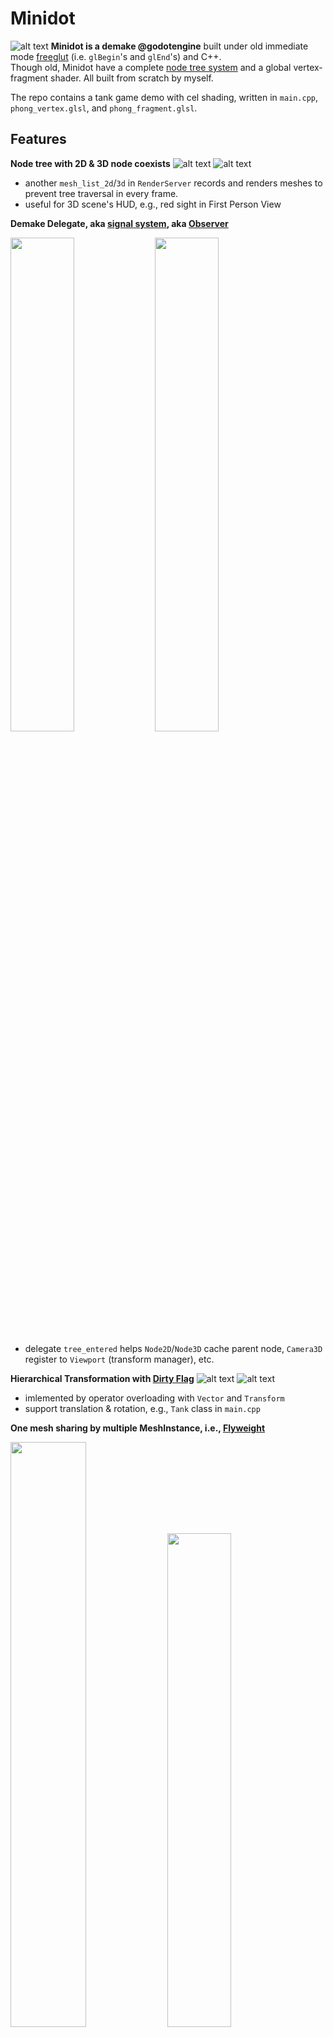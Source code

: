 # Minidot
![alt text](readme_images/first_look.png)
**Minidot is a demake @godotengine** built under old immediate mode [freeglut](https://freeglut.sourceforge.net/) (i.e. `glBegin`'s and `glEnd`'s) and C++.  
Though old, Minidot have a complete [node tree system](https://docs.godotengine.org/en/stable/getting_started/introduction/key_concepts_overview.html#nodes) and a global vertex-fragment shader. All built from scratch by myself.

The repo contains a tank game demo with cel shading, written in `main.cpp`, `phong_vertex.glsl`, and `phong_fragment.glsl`.

## Features
**Node tree with 2D & 3D node coexists**
![alt text](readme_images/node_tree_usage.png)
![alt text](readme_images/first_person_sight.png)
- another `mesh_list_2d`/`3d` in `RenderServer` records and renders meshes to prevent tree traversal in every frame.   
- useful for 3D scene's HUD, e.g., red sight in First Person View

**Demake Delegate, aka [signal system](https://docs.godotengine.org/en/stable/classes/class_signal.html), aka [Observer](https://gameprogrammingpatterns.com/observer.html)**
<p float="left">
  <img src="readme_images/delegate_declare.png" width="45%" />
  <img src="readme_images/delegate_notify.png" width="45%" /> 
</p>

- delegate `tree_entered` helps `Node2D`/`Node3D` cache parent node, `Camera3D` register to `Viewport` (transform manager), etc.

**Hierarchical Transformation with [Dirty Flag](https://gameprogrammingpatterns.com/dirty-flag.html)**
![alt text](readme_images/hierarchical_transform_dirty_flag.png)
![alt text](readme_images/hierarchical_transform.gif)
- imlemented by operator overloading with `Vector` and `Transform`
- support translation & rotation, e.g., `Tank` class in `main.cpp`

**One mesh sharing by multiple MeshInstance, i.e., [Flyweight](https://gameprogrammingpatterns.com/flyweight.html)** 
 <p float="left">
  <img src="readme_images/flyweight_init.png" width="49%" />
  <img src="readme_images/flyweight_declare.png" width="45%" /> 
</p>

![alt text](readme_images/flyweight_usage.png)

- Templated Polymorphism Reference Counting, successfully implemented, in `templates/ref.h` 

**Multi-light source Cel Shaing by Phong Shaing with Rim.**
![alt text](readme_images/multi_light_source.png)
![alt text](readme_images/cel_shading.gif)
- beside built in `BoxMesh`, `ArrayMesh` allows external 3D models be rendered within the framework, e.g., `main.c` imports `rubber_duck.smf`. 


I keep Minidot source files as simple and reabilable as I can, so Minidot could be developed under [YAGNI](https://en.wikipedia.org/wiki/You_aren%27t_gonna_need_it). Hope it help if you're interested in any of these features!  

## Download & Execute 
Github's Release contains the executable and all dependencies  needed for Windows. Windows users can directly download and execute the demo from there.

As for other operating system users, please try compiling from source.  
### Compile from source 
1. Download [freeglut](https://freeglut.sourceforge.net/) and [glew](https://freeglut.sourceforge.net/) for your operating system.  
    >For Windows, I use [MSYS2](https://www.msys2.org/) as C/C++ environment and install them following [this(freeglut)](https://packages.msys2.org/packages/mingw-w64-ucrt-x86_64-freeglut) and [this(glew)](https://packages.msys2.org/packages/mingw-w64-ucrt-x86_64-glew).   

2. Ensure your `opengl32`, `libfreeglut`, and `glew32` shared  library files are reachable by executable in project root, i.e., in folders included in PATH or in project root too.  
    > For example, my shared library files are `.dll`s. They are in: `C:\Windows\System32\opengl32.dll`, `C:\msys64\ucrt64\bin\libfreeglut.dll`, and `C:\msys64\ucrt64\bin\glew32.dll`. My PATH includes `C:\Windows\System32` and `C:\msys64\ucrt64\bin` so I'm good to go.
    
3. Use [Make](https://www.gnu.org/software/make/manual/make.html) and the Makefile. Open terminal within the project root. Enter `make`. It shall successfully builds the executable `main`. If it fails, please try step 4 and 5 to see if the error messages be lessened or not. 
    > I use [Make provided by MSYS2](https://packages.msys2.org/packages/mingw-w64-ucrt-x86_64-make). Enter `mingw32-make` and you will get `main.exe`.

    Tip: Try speed up the compilation by `make -j<number>` to utilize your multicore CPU!
    > For example, `make -j8`.
4. Ensure your C++ compiler can find all header files downloaded in `/GL` folder.
    > My `/GL` folder is `C:\msys64\ucrt64\include\GL`.  

    If compiler fails to find them, modify `./Makefile`. Fine line `GLUT_INCLUDE_ARGU := -I"./GLUT_env"`. Change `./GLUT_env` to the path containing `/GL` headers.
    > For me, the line should be `GLUT_INCLUDE_ARGU := -I"C:\msys64\ucrt64\include"`

5.  Ensure your C++ compiler can find static libraries of `libfreeglut` and `libglew32`
    > My static libraries are `C:\msys64\ucrt64\lib\libfreeglut.dll.a` and `C:\msys64\ucrt64\lib\libglew.dll.a`.  

    If compiler fails to find them, modify `./Makefile`. Fine line `GLUT_LIB_ARGU := -L"./GLUT_env"`. Change `./GLUT_env` to the path containing those static libraries.
    > For me, the line should be `GLUT_LIB_ARGU := -L"C:\msys64\ucrt64\lib"`
6. Still get problems? Feel free to open an Issue on Github. I'll help as much as I can! 

## Controls 
`w`, `a`, `s`, `d`: move your red tank related to world position    
`left`, `right`: rotate the cannon base of your tank    
`up`, `down`: adjust fire angle of your cannon  
`space`: fire your cannon     

`q`, `e`: move world camera forward/backward  
`z`, `c`: move world camera leftward/rightward  
`r`, `v`: move world camera upward/downward  

`f`: toggle the camera between first person view and third person view.  
`x`: toggle center light color between pink and white.  
## P.S.
Making a big and serious C++ project *is* hard!   
So many details need to be handled. So many design decisions need to be made.
So many time need to be spent. 


Thanks for @godotengine creaters and communities sharing your blood and tears, *for free*.   
Predecessors, you have my greatest respect.

<!-- ### 如何在沒有 `GLUT_env` folder 下編譯 
0. 總之先下 make，沒編譯出 `.exe` 再來看~
    - MinGW 使用者，或許能試試下 `mingw32-make`
1. 開 makefile，確認 "GLUT parameters" 區域
    - USING_GLUT: GLUT 的 `.lib` 或 `lib .dll.a` 的名字
    - GLUT_INCLUDE_ARGU: 放 `glut.h` 的資料夾路徑
    - GLUT_LIB_ARGU: 放 `.lib` 或 `lib .dll.a` 的資料夾路徑
2. 確認 `glut.h` 有沒有放在 `GL` 資料夾下面
    - 有: 請 `#include <GL/glut.h>`
    - 沒: 請 `#include <glut.h>`
3. 確認 GLUT 的 .dll 檔在 PATH ，或在 `.exe` 同一個資料夾下，能被 `.exe` 存取到
4. 確認 GLUT 的 .dll 檔是 64 bits 的，32 bits 版無法 link
5. 還不行？ 我也不知道，請聯繫我！ -->

<!-- # 參考資料
- 依我的理解簡化(刻/抄)了 Godot node 系統: https://github.com/godotengine/godot/tree/master
    - nodes 做主要 object, memory management
        - 簡化: Godot Node2D 會經過 CanvaItem Node, 多了 layer 控制功能，我們改採用 Node3D 設計概念: https://github.com/godotengine/godot/blob/master/scene/3d/node_3d.h  
        - 簡化: Godot 以 RenderServer 內容物(World3D) draw, 以達到 implement independent, 我們直接畫出 child nodes 就好
            - 想法、未實作: multi-viewport, 可實作 SubViewport Node, 紀錄主 Viewport, draw 時以主 Viewport child nodes transform 乘上 SubViewport 自己 view transform, 再 render 一次即可
                - 記得 render 要使用原本的 dfs_stack, 主 Viewport 才不會重複 render 到 SubViewport child
        - 簡化: Godot 用神奇 ClassDB 實現 signal(command pattern) in Object Class for C++, C#, GDscript 互通，我們用 delegate.h 實作即可(放在 ./templates 裡)
        - 簡化: Godot 原本會用 Control Node 處理全部 UI ，我改用 Node2D-derived Node 就好~

    - resources 存 data (可以 multiple node 共用 1 resource)
        - 簡化: Godot 的 Line 以 Line2D Node implement, 把底層 Mesh 隱藏起來, 使用上比較方便 + width 能 scaling, 我們改直接用 LineMesh (width 不能 scaling...) 
        - 簡化: Godot 的 ArrayMesh 能用 Vertices Array 外東西去畫, 我們只用 Vertices Array  
        - 簡化: Godot Texture 不只 ImageTexture 還有 MeshTexture, NoiseTexture...，我們只能放 Image, 所以沒有 derived classes
            - 簡化: Godot Image loading 有專門 singleton, 能在不同地方使用 Image，不需要，不實做 Image singleton 了

    - servers 使用 nodes 與 resources，更新 node tree 或 Output  
        - 簡化: Godot 的 resources 真的只存 data, function implement 都在 servers, 這樣能同時支援 OpenGL, Vulkan 等，我們改在 resources 直接 implement，server 不用寫每個 resource 對應接口~
        - 改: Godot 處理 input 功能包在 DisplayServer 裡了，我不太喜歡，自創 InputServer

    - templates 放常用的 data type
    - config 放設定檔
    - thirdparty 放不是我寫的 code: 如 file praser
        - 老師提供的 bmp_io 是用 library(Visual Studio 的)匯入 + 小修正，好像也沒 100% detailed, 所以選擇用完整 image file parse library: stb (一樣回傳 RGB pixel array)
        
- 畫 .bmp: ChatGPT + stackoverflow 互相修正結果
    - https://stackoverflow.com/questions/24262264/drawing-a-2d-texture-in-opengl
    - https://stackoverflow.com/questions/12518111/how-to-load-a-bmp-on-glut-to-use-it-as-a-texture

- 開啟 OpenGL 預設 Anti-Aliasing: https://learnopengl.com/Advanced-OpenGL/Anti-Aliasing
    - 我只下 glutInitDisplayMode 的 GLUT_MULTISAMPLE 就有用了，反正預設的東西，有就好~
- .ttf 運作原理: https://www.youtube.com/watch?v=caLqFG6w4Mk&ab_channel=Myvar
- if v.s. empty function call: https://stackoverflow.com/questions/10797398/which-is-faster-empty-function-call-or-if-statements
    - function call 比較傷，目前 RenderServer 還是用 if 去看是否 Node 需要 draw -->

<!-- # RD (Reserch & Development) 時的自言自語
- [X] fix dirty transform 
    - Godot 用 RECURSIVE 更新 global transform: https://github.com/godotengine/godot/blob/master/scene/3d/node_3d.cpp (line 481, 115)
        - 推測不是 performance critical + 讓程式簡潔，所以醬
        - 我拒絕! 我愛 iterative!
- [ ] Viewport 2D > 3D (to camera coordinate > project transform)
    [] project transform(相對 camera position + perspective projection) 存在 Viewport, 用在 RenderServer
    - 手刻參考: https://learnopengl.com/Guest-Articles/2021/Scene/Frustum-Culling + 姚智原教授的 OpenGL 課本(2019 買的 2018 出版書)
        - 沒有實踐 Frustum-Culling (Godot 有 AABB 系統，我沒有又懶了刻...)
    - Godot 如何在 Scene Tree 中找到各種 resources (mesh, texture) 再一一畫出來？
        - 絕對不是整顆 Tree Traversal + 肥肥的 switch-case
        - doucment 的詳細解釋圖： https://docs.godotengine.org/en/stable/contributing/development/core_and_modules/internal_rendering_architecture.html#core-rendering-classes-architecture
            - 我的理解：真正的 resource 存在 RenderServer 中， 畫的時候做 linked-list Traversal https://github.com/godotengine/godot/blob/master/servers/rendering/renderer_rd/renderer_canvas_render_rd.cpp (line 758, 907)
                - 2D, renderer_canvas_cull.cpp: _render_canvas_item_tree
                    - 其中 _cull_canvas_item 算出畫面內的物件，只畫那些
                    - cull 前仍紀錄著 parent/child 關係 (相當於 maintain 了另一個 tree, 仍包含 Node2D 等沒用物件，但比整個 tree 好很多)
                    - cull 完會變成 linked-list, 在 renderer_canvas_render_rd.cpp: canvas_render_items 中做 linked-list Traversal
                - 3D, renderer_scene_cull.cpp:
                    - 我試著看了，找不到重點(Traversal 在哪? 哪個 list, 哪個 sorting 是重點?)...
                    - GPT 整理版，聽起來很合理: 
                        - 一樣會有 list 記錄所有 mesh
                        - 會依據 depth, 與 camera 相對位置 sorting (幾乎每個 frame 都 sort), 再畫(可能 batch, batch 畫)
        - 問學長們，OpenGL 與 Vulkan 的 data structure:
            - Vertices Array(只記頂點的 1D array) + index array(哪個區域是一組的) 

    - 光查懂這些就沒時間了，哈哈...
        - 放棄手刻，用 high level OpenGL function 設 camera + 管他的肥肥 switch case 下去, 直接搞定吧 
        - 簡化。改
            - 一樣的 Node 系統，但
            - 2D: render_server 多紀錄"DrawingTexture(texture + global transform) 的 linked-list" (Godot 可能能用 2D 顯示的很多 + 想分離 Server/Node 系統，選擇 maintain 一個 tree, 我們都不需要~)
            - 3D: render_server 多紀錄"DrawingMesh(Mesh + global transform) 的 linked-list"
        - 因為很常 Add, Remove, 不用 Array
            - 3D Sorting 交給 OpenGL 做 (要做就得做 projection transform + depth test sorting + frustum culling 才完整，有點太多...)
            - 2D Sorting 在 addition(反向 traverse 找上一項, 大部分 Node2D 都有 texture 所以很快) / removal(Node2D 也紀錄 list 刪除)
        - Resource 以 RefCount 存 
            - node 與 linked list 只存 Ref
            - 當 RefCount 的 Ref 數量歸 0, 自動 free 自己
        - Node 要紀錄 Drawingtexture/Mesh, 在改動時通知 render_server 改動
            - **與 dirty 系統不相容? (render_server 畫，不會通知 Node)**
            - Godot 2D 似乎很暴力：
                - 每次畫，就 clear 自己 https://github.com/godotengine/godot/blob/master/scene/main/canvas_item.cpp (CanvasItem::_redraw_callback)
                - 然後每次 draw 再創一個回來 https://github.com/godotengine/godot/blob/master/scene/resources/texture.cpp (Texture2D::draw)
                - 怪怪的，CanvasItem 是 Node, Texture2D 是 Resource, 不能混為一談 
                - 有點太多了，我查不下去了...
            - 最後小結: 
                - 根據 https://github.com/godotengine/godot/blob/master/servers/rendering/renderer_rd/renderer_canvas_render_rd.cpp (RendererCanvasRenderRD::canvas_render_items), Server 內 canvas_item 也要算 transform
                - 再加上 https://github.com/godotengine/godot/blob/master/scene/main/canvas_item.cpp (CanvasItem::get_global_transform) 沒有通知 RenderServer 
                - 很可能他們 maintain 了兩份 local > gloabl 的 transform，讓 Server/Node 端真、獨立運作
                    - 想 Server 通知 Node + 不 coupling Node 系統，可以發 signal，但每個 draw 都發(signal 無法 inline)，有點太多 function call...
                - P.S. 3D 似乎也是:
                    - https://github.com/godotengine/godot/blob/master/scene/3d/mesh_instance_3d.cpp (MeshInstance3D::_mesh_changed), 把 Mesh 加入 `Instance`(有 transform3D) in RenderServer 
                    - `RS` Macro == RenderServer, 我因為這樣看不懂很久，超煩！  
            - 看來:
                - 對壓，都要存 reference 了，不如存 Node 的 reference 就好!
                    - 不行， mesh_instance_2d(Node2D) 放的是 mesh(3D)
                    - 那就是 mesh_instance_2d 的錯了！
                - Godot Server/Node 是分開的，在 2D Node 創 3D 容易
                    - 但我們不是！
                    - 決定特殊 Node 用特殊對應方式： mesh_instance_2d 其實是 Node3D, 就完全沒問題啦！
                    - progrogate change 的部分?
                        - 2D > 3D 做不到！
                    - Godot 的 mesh_instance_2d 怎麼處理？
                        - https://github.com/godotengine/godot/blob/master/scene/2d/mesh_instance_2d.cpp (MeshInstance2D::_notification) 接收 redraw 後要做的事
                        - 這裡 call 了 CanvasItem::draw_mesh
                        - 原來他們是先分 2D/3D 再分 Mesh/Texture, 我妄想 Mesh/Texture 就能函蓋 2D/3D 有點太難了
                    - 等等他們確實在 2D 使用 notify 機制了
                        - 類似 `void Update`, 在 draw 前會先去 call notify, 能寫遊戲機制之類的
            - 結:
                - 最佳: Mesh/Texture + Trnasform 
                    - 因 dirty 做不到
                - 次佳: Mesh/Texture + Node2D/Node3D + get_global_transform
                    - 因 mesh_instance_2d 做不到 
                - 次次佳: draw notify (紀錄 Node2D/Node3D) + Node2D/Node3D draw call > Mesh/Texture 的 draw   
                    - 但為了 10% 的 mesh_instance_2d/Texture in 3D, 放棄 90% performance ，感覺有點遭
                - 次佳、改： ... + mesh_instance_2d DIRTY HACKS
                    - 問題：怎麼 hack?
                    - main problem:
                        1. draw 需要 Node3D 的 get_global_transform
                        2. progrogate transform 需要 Node2D 的 get_global_transform, 基本上不相通
                    - 唯一解法: (共用變數? 需要將原本 transform pointer/Ref, 每次 access 都多一層 indirection/memory access, 我覺得不好) 
                        - draw 或 local transform 後提供 notify 機制
                        - draw 後: 不如用次次佳解； 所以 **update 完 local transform 後 notify, 同步 mesh_instance_2d 中的 Node3D transform**是最佳解
                        - 因為 local transform 最少 + 計算最少，我很滿意這個結果
                            - 小缺點: 這是 Godot 分開 Node/Server 的 fu, draw in Node3D 不會更新 Transform2D, 但 mesh_instance_2d 很稀有，為了 90% reabiblity + performance，沒差 
                        - 目前: 只有 2D 會 notify 而已，需要再加
            - 除了 culling 部分懶了實踐，其他都有了！
                - ***沒時間實作 "以 tree order" 加入...***, 只是直接加而已
                - 也沒有 sprite2D 了!! 先求有再求好!
- [X] RefCounted
    - RefCounted 一定要 Ref (Ref has a `Type`) 才行，不可能有 class 能同時 "只有 counter + pointer" / "有整個 class data member"，畢竟**變數一下去整個 data member 一定要 malloc 好**，`Type` is a/has a RefCount 不可行。
    - Godot 中 RefCounted 這個 base 感覺很沒用，所以我只實作 Ref
- [X] Node3D
- [X] moving & rotate
- [X] MeshInstance3D
    - [X] server: 3D > glLookAt+Orth2D > 2D 
        - 2D 守 tree order 3D 不用，必須分開
        - 都分開了，那能特殊處理 2D 的 Mesh? Ans: 可以!
            - 哈! 當時從沒想到分開，是最簡單&最實際的，大人果然比較厲害!
    - [X] add mesh in 3D (remove mesh 2D/3D in one function)
    - [X] render 
    - [X] moving & rotate
    - [X] get mesh (modifiable, for Ref)
        - 原本就是 public 了!
        - 除了 main 其他 scope 都能使 Ref 正確被 free, 所以決定維持 "先創 ArrayMesh > 給 Ref<Mesh> > 給 MeshInstance" 模式
            - main 可以手動多加 scope 解決此問題
- [X] camera3D
    - [X] server: camera setting > 3D > glLookAt+Orth2D > 2D 
    - no 2D, yet!
    - **heavily OpenGL**
- [X] BoxMesh
- [X] PointLight
    - **重要假設**: 所有 Node 進入 tree 都是只進不出 (除非被 free)
        - if 沒有此，需要 `on_tree_exit`, 在 camera, light, node3d/node2d 的 cache 都要加對應處理  
    - **heavily OpenGL**
---- (fast hw2) ----
- [ ] Input Callback -->